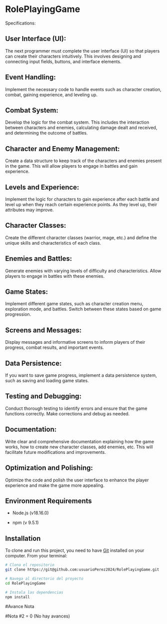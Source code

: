 # RolePlayingGame
Specifications:
## User Interface (UI):

The next programmer must complete the user interface (UI) so that players can create their characters intuitively. This involves designing and connecting input fields, buttons, and interface elements.

## Event Handling:

Implement the necessary code to handle events such as character creation, combat, gaining experience, and leveling up.
## Combat System:

Develop the logic for the combat system. This includes the interaction between characters and enemies, calculating damage dealt and received, and determining the outcome of battles.
## Character and Enemy Management:

Create a data structure to keep track of the characters and enemies present in the game. This will allow players to engage in battles and gain experience.
## Levels and Experience:

Implement the logic for characters to gain experience after each battle and level up when they reach certain experience points. As they level up, their attributes may improve.
## Character Classes:

Create the different character classes (warrior, mage, etc.) and define the unique skills and characteristics of each class.
## Enemies and Battles:

Generate enemies with varying levels of difficulty and characteristics. Allow players to engage in battles with these enemies.
## Game States:

Implement different game states, such as character creation menu, exploration mode, and battles. Switch between these states based on game progression.
## Screens and Messages:

Display messages and informative screens to inform players of their progress, combat results, and important events.
## Data Persistence:

If you want to save game progress, implement a data persistence system, such as saving and loading game states.
## Testing and Debugging:

Conduct thorough testing to identify errors and ensure that the game functions correctly. Make corrections and debug as needed.
## Documentation:

Write clear and comprehensive documentation explaining how the game works, how to create new character classes, add enemies, etc. This will facilitate future modifications and improvements.
## Optimization and Polishing:

Optimize the code and polish the user interface to enhance the player experience and make the game more appealing.
## Environment Requirements

- Node.js (v18.16.0)

- npm (v 9.5.1)

## Installation

To clone and run this project, you need to have [Git](https://git-scm.com) installed on your computer. From your terminal:

```bash
# Clona el repositorio
git clone https://git@github.com:usuarioPerez2024/RolePlayingGame.git

# Navega al directorio del proyecto
cd RolePlayingGame

# Instala las dependencias
npm install
```

#Avance Nota

#Nota #2 = 0 (No hay avances)

